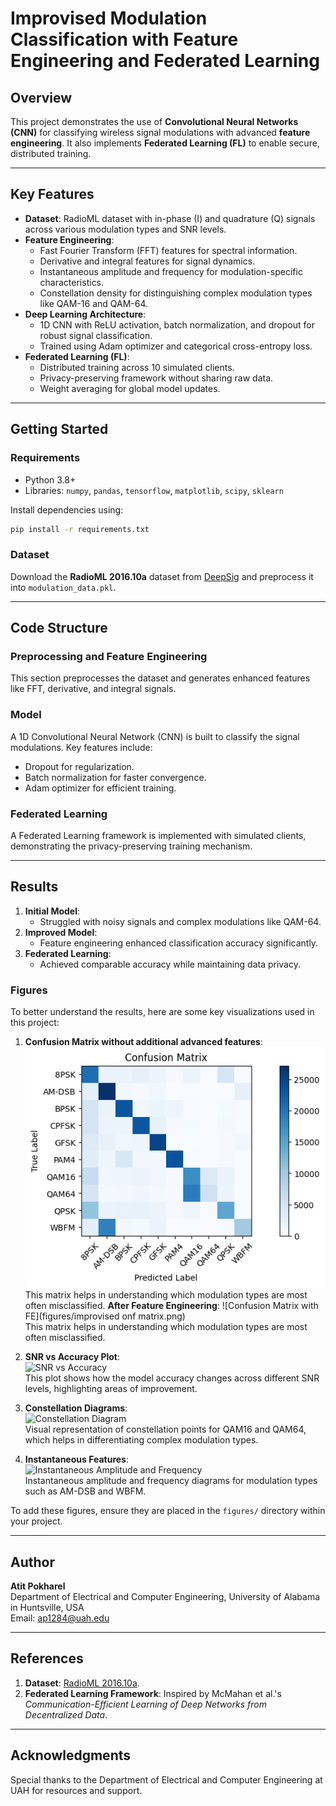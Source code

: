# **Improvised Modulation Classification with Feature Engineering and Federated Learning**

## **Overview**
This project demonstrates the use of **Convolutional Neural Networks (CNN)** for classifying wireless signal modulations with advanced **feature engineering**. It also implements **Federated Learning (FL)** to enable secure, distributed training.

---

## **Key Features**
- **Dataset**: RadioML dataset with in-phase (I) and quadrature (Q) signals across various modulation types and SNR levels.
- **Feature Engineering**:
  - Fast Fourier Transform (FFT) features for spectral information.
  - Derivative and integral features for signal dynamics.
  - Instantaneous amplitude and frequency for modulation-specific characteristics.
  - Constellation density for distinguishing complex modulation types like QAM-16 and QAM-64.
- **Deep Learning Architecture**:
  - 1D CNN with ReLU activation, batch normalization, and dropout for robust signal classification.
  - Trained using Adam optimizer and categorical cross-entropy loss.
- **Federated Learning (FL)**:
  - Distributed training across 10 simulated clients.
  - Privacy-preserving framework without sharing raw data.
  - Weight averaging for global model updates.

---

## **Getting Started**

### **Requirements**
- Python 3.8+
- Libraries: `numpy`, `pandas`, `tensorflow`, `matplotlib`, `scipy`, `sklearn`

Install dependencies using:
```bash
pip install -r requirements.txt
```

### **Dataset**
Download the **RadioML 2016.10a** dataset from [DeepSig](https://www.deepsig.io/datasets) and preprocess it into `modulation_data.pkl`.

---

## **Code Structure**

### **Preprocessing and Feature Engineering**
This section preprocesses the dataset and generates enhanced features like FFT, derivative, and integral signals.

### **Model**
A 1D Convolutional Neural Network (CNN) is built to classify the signal modulations. Key features include:
- Dropout for regularization.
- Batch normalization for faster convergence.
- Adam optimizer for efficient training.

### **Federated Learning**
A Federated Learning framework is implemented with simulated clients, demonstrating the privacy-preserving training mechanism.

---

## **Results**
1. **Initial Model**:
   - Struggled with noisy signals and complex modulations like QAM-64.
2. **Improved Model**:
   - Feature engineering enhanced classification accuracy significantly.
3. **Federated Learning**:
   - Achieved comparable accuracy while maintaining data privacy.

### **Figures**
To better understand the results, here are some key visualizations used in this project:

1. **Confusion Matrix without additional advanced features**:  
   ![Confusion Matrix](figures/conf_mat.png)  
   This matrix helps in understanding which modulation types are most often misclassified.
   **After Feature Engineering**: 
   ![Confusion Matrix with FE](figures/improvised onf matrix.png)  
   This matrix helps in understanding which modulation types are most often misclassified.
3. **SNR vs Accuracy Plot**:  
   ![SNR vs Accuracy](figures/snr_vs_accuracy.png)  
   This plot shows how the model accuracy changes across different SNR levels, highlighting areas of improvement.

4. **Constellation Diagrams**:  
   ![Constellation Diagram](figures/constellation_diagram.png)  
   Visual representation of constellation points for QAM16 and QAM64, which helps in differentiating complex modulation types.

5. **Instantaneous Features**:  
   ![Instantaneous Amplitude and Frequency](figures/instantaneous_features.png)  
   Instantaneous amplitude and frequency diagrams for modulation types such as AM-DSB and WBFM.

To add these figures, ensure they are placed in the `figures/` directory within your project.

---

## **Author**
**Atit Pokharel**  
Department of Electrical and Computer Engineering, University of Alabama in Huntsville, USA  
Email: [ap1284@uah.edu](mailto:ap1284@uah.edu)

---

## **References**
1. **Dataset**: [RadioML 2016.10a](https://www.deepsig.io/datasets).
2. **Federated Learning Framework**: Inspired by McMahan et al.'s *Communication-Efficient Learning of Deep Networks from Decentralized Data*.

---

## **Acknowledgments**
Special thanks to the Department of Electrical and Computer Engineering at UAH for resources and support.
